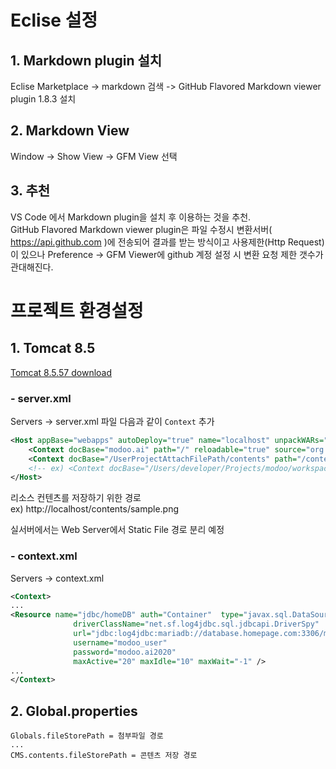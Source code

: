 # Eclise 설정
## 1. Markdown plugin 설치
Eclise Marketplace -> markdown 검색 -> GitHub Flavored Markdown viewer plugin 1.8.3 설치

## 2. Markdown View
Window -> Show View -> GFM View 선택

## 3. 추천
VS Code 에서 Markdown plugin을 설치 후 이용하는 것을 추천.<br/>
GitHub Flavored Markdown viewer plugin은 파일 수정시 변환서버( https://api.github.com )에 전송되어 결과를 받는 방식이고 사용제한(Http Request)이 있으나 
Preference -> GFM Viewer에 github 계정 설정 시 변환 요청 제한 갯수가 관대해진다.


# 프로젝트 환경설정
## 1. Tomcat 8.5
[Tomcat 8.5.57 download](http://apache.mirror.cdnetworks.com/tomcat/tomcat-8/v8.5.57/bin/apache-tomcat-8.5.57.zip)
### - server.xml
Servers -> server.xml 파일 다음과 같이 `Context` 추가
``` xml
<Host appBase="webapps" autoDeploy="true" name="localhost" unpackWARs="true">
	<Context docBase="modoo.ai" path="/" reloadable="true" source="org.eclipse.jst.jee.server:modoo.ai"/>
	<Context docBase="/UserProjectAttachFilePath/contents" path="/contents"/>  <!-- 추가 부분 -->
	<!-- ex) <Context docBase="/Users/developer/Projects/modoo/workspace/AttachFiles/contents" path="/contents"/> -->
</Host>
```
리소스 컨텐츠를 저장하기 위한 경로<br/>
ex) http://localhost/contents/sample.png
<br/>

실서버에서는 Web Server에서 Static File 경로 분리 예정<br/>

### - context.xml
Servers -> context.xml
``` xml
<Context>
...
<Resource name="jdbc/homeDB" auth="Container"  type="javax.sql.DataSource"
              driverClassName="net.sf.log4jdbc.sql.jdbcapi.DriverSpy"
              url="jdbc:log4jdbc:mariadb://database.homepage.com:3306/modoo_dev_db"
              username="modoo_user"
              password="modoo.ai2020"
              maxActive="20" maxIdle="10" maxWait="-1" />
...
</Context>
```

## 2. Global.properties
``` properties
Globals.fileStorePath = 첨부파일 경로
...
CMS.contents.fileStorePath = 콘텐츠 저장 경로
```
